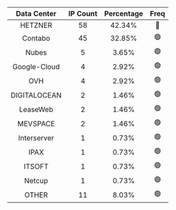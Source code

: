 | Data Center | IP Count | Percentage | Freq |
|:------------:|:--------:|:-----------:|:-----:|
| HETZNER | 58 | 42.34% | 🔴 |
| Contabo | 45 | 32.85% | 🟢 |
| Nubes | 5 | 3.65% | 🟢 |
| Google-Cloud | 4 | 2.92% | 🟢 |
| OVH | 4 | 2.92% | 🟢 |
| DIGITALOCEAN | 2 | 1.46% | 🟢 |
| LeaseWeb | 2 | 1.46% | 🟢 |
| MEVSPACE | 2 | 1.46% | 🟢 |
| Interserver | 1 | 0.73% | 🟢 |
| IPAX | 1 | 0.73% | 🟢 |
| ITSOFT | 1 | 0.73% | 🟢 |
| Netcup | 1 | 0.73% | 🟢 |
| OTHER | 11 | 8.03% | 🟢 |